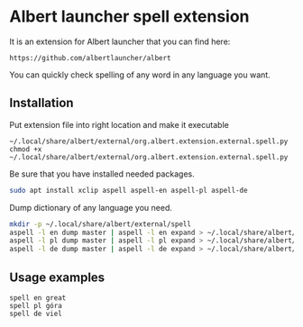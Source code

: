 # Albert launcher spell extension
It is an extension for Albert launcher that you can find here:
```
https://github.com/albertlauncher/albert 
```
You can quickly check spelling of any word in any language you want.

## Installation
Put extension file into right location and make it executable
```
~/.local/share/albert/external/org.albert.extension.external.spell.py
chmod +x ~/.local/share/albert/external/org.albert.extension.external.spell.py
```
Be sure that you have installed needed packages.
```bash
sudo apt install xclip aspell aspell-en aspell-pl aspell-de
```
Dump dictionary of any language you need.
```bash
mkdir -p ~/.local/share/albert/external/spell
aspell -l en dump master | aspell -l en expand > ~/.local/share/albert/external/spell/en.dict
aspell -l pl dump master | aspell -l pl expand > ~/.local/share/albert/external/spell/pl.dict
aspell -l de dump master | aspell -l de expand > ~/.local/share/albert/external/spell/de.dict
```
## Usage examples
```
spell en great
spell pl góra
spell de viel
```
